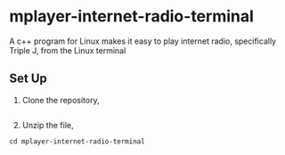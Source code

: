# mplayer-internet-radio-terminal
A c++ program for Linux makes it easy to play internet radio, specifically Triple J, from the Linux terminal

## Set Up
1. Clone the repository,
```git clone https://github.com/tkibikes/mplayer-internet-radio-terminal
```

2. Unzip the file,
```unzip master.zip
cd mplayer-internet-radio-terminal
```
